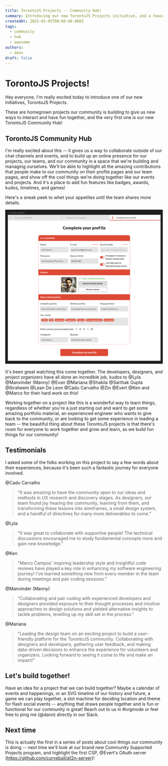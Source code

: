 ```yaml
---
title: TorontoJS Projects -- Community Hub!
summary: Introducing our new TorontoJS Projects initiative, and a teaser for our new Community Hub
createdAt: 2025-03-05T00:00:00.000Z
tags:
  - community
  - hub
  - awesome
authors:
  - dann
draft: false
---
```


# TorontoJS Projects!

Hey everyone, I'm really excited today to introduce one of our new initiatives, TorontoJS Projects.

These are homegrown projects our community is building to give us new ways to interact and have fun together, and the very first one is our new TorontoJS Community Hub!

## TorontoJS Community Hub

I'm really excited about this -- it gives us a way to collaborate outside of our chat channels and events, and to build up an online presence for our projects, our teams, and our community in a space that we're building and managing ourselves. We'll be able to highlight all the amazing contributions that people make to our community on their profile pages and our team pages, and show off the cool things we're doing together like our events and projects. And it's a place to add fun features like badges, awards, kudos, timelines, and games!

Here's a sneak peek to whet your appetites until the team shares more details.

![Community Hub Profile Preview](./assets/community-hub-profile-preview.png)

It's been great watching this come together. The developers, designers, and project organizers have all done an incredible job, kudos to @Lyla @Manvinder (Manny) @Evan @Mariana @Shakila @Sarthak Gupta @Ibraheem @Lean De Leon @Cadu Carvalho @Zin @Evert @Ken and @Marco for their hard work on this!

Working together on a project like this is a wonderful way to learn things, regardless of whether you're a just starting out and want to get some amazing portfolio material, an experienced engineer who wants to give back to the community, or are looking to get some experience in leading a team -- the beautiful thing about these TorontoJS projects is that there's room for everyone to work together and grow and learn, as we build fun things for our community!

## Testimonials

I asked some of the folks working on this project to say a few words about their experiences, because it's been such a fantastic journey for everyone involved.

@Cadu Carvalho
> “It was amazing to have the community open to our ideas and methods in UX research and discovery stages. As designers, our team found joy hearing the community, learning from them, and transforming these lessons into wireframes, a small design system, and a handful of directives for many more deliverables to come.”

@Lyla
> "It was great to collaborate with supportive people! The technical discussions encouraged me to study fundamental concepts more and gain new knowledge."

@Ken
> "Marco Campos' inspiring leadership style and insightful code reviews  have played a key role in enhancing my software engineering journey!  I've learned something new  from every member in the team during meetings and pair coding sessions."

@Manvinder (Manny)
> "Collaborating and pair coding with experienced developers and designers provided exposure to their thought processes and intuitive approaches to design solutions and yielded alternative insights to tackle problems, levelling up my skill set in the process."

@Mariana
> "Leading the design team on an exciting project to build a user-friendly platform for the TorontoJS community. Collaborating with designers and developers, gathering user feedback, and making data-driven decisions to enhance the experience for volunteers and organizers. Looking forward to seeing it come to life and make an impact!"

## Let's build together!

Have an idea for a project that we can build together? Maybe a calendar of events and happenings, or an SVG timeline of our history and future, a game we can play together, a slot machine for deciding location and theme for flash social events -- anything that draws people together and is fun or functional for our community is great! Reach out to us in #orgmode or feel free to ping me (@dann) directly in our Slack. 

## Next time

This is actually the first in a series of posts about cool things our community is doing -- next time we'll look at our brand new Community Supported Projects program, and highlight the first CSP, @Evert's OAuth server (https://github.com/curveball/a12n-server)!


